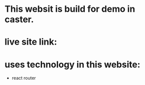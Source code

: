# This websit is build for demo in caster.
# live site link:


# uses technology in this website:
* react router 
